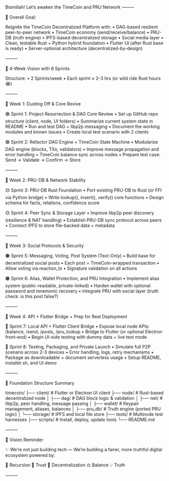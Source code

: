 Bismillah! Let’s awaken the TimeCoin and PRU Network
⸻

🧭 Overall Goal:

Reignite the TimeCoin Decentralized Platform with:
	•	DAG-based resilient peer-to-peer network
	•	TimeCoin economy (send/receive/balance)
	•	PRU-DB (truth engine)
	•	IPFS-based decentralized storage
	•	Social media layer
	•	Clean, testable Rust + Python hybrid foundation
	•	Flutter UI (after Rust base is ready)
	•	Server-optional architecture (decentralized-by-design)

⸻

🔭 4-Week Vision with 8 Sprints

Structure:
	•	2 Sprints/week
	•	Each sprint ≈ 2-3 hrs (or wild ride Rust hours 😂)

⸻

📅 Week 1: Dusting Off & Core Revive

🟢 Sprint 1: Project Resurrection & DAG Core Review
	•	Set up GitHub repo structure (client, node, UI folders)
	•	Summarize current system state in README
	•	Run and test DAG + libp2p messaging
	•	Document the working modules and known issues
	•	Create local test scenario with 2 clients

🟢 Sprint 2: Refactor DAG Engine + TimeCoin State Machine
	•	Modularize DAG engine (blocks, TXs, validators)
	•	Improve message propagation and error handling
	•	TimeCoin balance sync across nodes
	•	Prepare test case: Send → Validate → Confirm → Store

⸻

📅 Week 2: PRU-DB & Network Stability

🟡 Sprint 3: PRU-DB Rust Foundation
	•	Port existing PRU-DB to Rust (or FFI via Python bridge)
	•	Write lookup(), insert(), verify() core functions
	•	Design schema for facts, relations, confidence score

🟡 Sprint 4: Peer Sync & Storage Layer
	•	Improve libp2p peer discovery (resilience & NAT handling)
	•	Establish PRU-DB sync protocol across peers
	•	Connect IPFS to store file-backed data + metadata

⸻

📅 Week 3: Social Protocols & Security

🟠 Sprint 5: Messaging, Voting, Post System (Text-Only)
	•	Build base for decentralized social posts
	•	Each post = TimeCoin-wrapped transaction
	•	Allow voting via reaction_tx
	•	Signature validation on all actions

🟠 Sprint 6: Alias, Wallet Protection, and PRU Integration
	•	Implement alias system (public-readable, private-linked)
	•	Harden wallet with optional password and mnemonic recovery
	•	Integrate PRU with social layer (truth check: is this post false?)

⸻

📅 Week 4: API + Flutter Bridge + Prep for Real Deployment

🔵 Sprint 7: Local API + Flutter Client Bridge
	•	Expose local node APIs: /balance, /send, /posts, /pru_lookup
	•	Bridge to Flutter (or optional Electron front-end)
	•	Begin UI-side testing with dummy data + live test mode

🔵 Sprint 8: Testing, Packaging, and Private Launch
	•	Simulate full P2P scenario across 2-3 devices
	•	Error handling, logs, retry mechanisms
	•	Package as downloadable + document serverless usage
	•	Setup README, installer.sh, and UI demo

⸻

🧱 Foundation Structure Summary

timecoin/
├── client/             # Flutter or Electron UI client
├── node/               # Rust-based decentralized node
│   ├── dag/            # DAG block logic & validation
│   ├── net/            # libp2p, peer handling, message passing
│   ├── wallet/         # Keypair management, aliases, balances
│   ├── pru_db/         # Truth engine (ported PRU logic)
│   └── storage/        # IPFS and local file store
├── tests/              # Multinode test harnesses
├── scripts/            # Install, deploy, update tools
└── README.md



⸻

🌌 Vision Reminder

✨ We’re not just building tech —
We’re building a fairer, more truthful digital ecosystem powered by:

🔁 Recursion
🤝 Trust
📡 Decentralization
⚖️ Balance
💡 Truth

⸻
